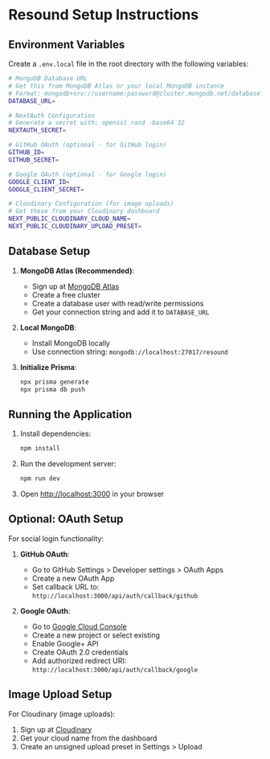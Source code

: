 # Resound Setup Instructions

## Environment Variables

Create a `.env.local` file in the root directory with the following variables:

```bash
# MongoDB Database URL
# Get this from MongoDB Atlas or your local MongoDB instance
# Format: mongodb+srv://username:password@cluster.mongodb.net/database?retryWrites=true&w=majority
DATABASE_URL=

# NextAuth Configuration
# Generate a secret with: openssl rand -base64 32
NEXTAUTH_SECRET=

# GitHub OAuth (optional - for GitHub login)
GITHUB_ID=
GITHUB_SECRET=

# Google OAuth (optional - for Google login)
GOOGLE_CLIENT_ID=
GOOGLE_CLIENT_SECRET=

# Cloudinary Configuration (for image uploads)
# Get these from your Cloudinary dashboard
NEXT_PUBLIC_CLOUDINARY_CLOUD_NAME=
NEXT_PUBLIC_CLOUDINARY_UPLOAD_PRESET=
```

## Database Setup

1. **MongoDB Atlas (Recommended)**:
   - Sign up at [MongoDB Atlas](https://www.mongodb.com/cloud/atlas)
   - Create a free cluster
   - Create a database user with read/write permissions
   - Get your connection string and add it to `DATABASE_URL`

2. **Local MongoDB**:
   - Install MongoDB locally
   - Use connection string: `mongodb://localhost:27017/resound`

3. **Initialize Prisma**:
   ```bash
   npx prisma generate
   npx prisma db push
   ```

## Running the Application

1. Install dependencies:
   ```bash
   npm install
   ```

2. Run the development server:
   ```bash
   npm run dev
   ```

3. Open [http://localhost:3000](http://localhost:3000) in your browser

## Optional: OAuth Setup

For social login functionality:

1. **GitHub OAuth**:
   - Go to GitHub Settings > Developer settings > OAuth Apps
   - Create a new OAuth App
   - Set callback URL to: `http://localhost:3000/api/auth/callback/github`

2. **Google OAuth**:
   - Go to [Google Cloud Console](https://console.cloud.google.com/)
   - Create a new project or select existing
   - Enable Google+ API
   - Create OAuth 2.0 credentials
   - Add authorized redirect URI: `http://localhost:3000/api/auth/callback/google`

## Image Upload Setup

For Cloudinary (image uploads):
1. Sign up at [Cloudinary](https://cloudinary.com/)
2. Get your cloud name from the dashboard
3. Create an unsigned upload preset in Settings > Upload 